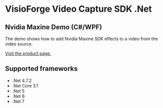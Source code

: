 ﻿# VisioForge Video Capture SDK .Net

## Nvidia Maxine Demo (C#/WPF)

The demo shows how to add Nvidia Maxine SDK effects to a video from the video source.

[Visit the product page.](https://www.visioforge.com/video-capture-sdk-net)

## Supported frameworks

* .Net 4.7.2
* .Net Core 3.1
* .Net 5
* .Net 6
* .Net 7